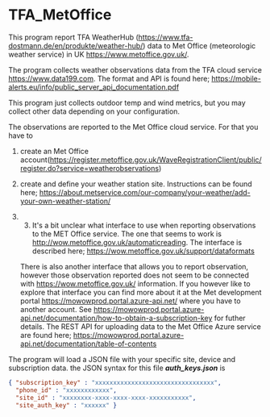 # TFA_MetOffice

This program report TFA WeatherHub (https://www.tfa-dostmann.de/en/produkte/weather-hub/) data to
Met Office (meteorologic weather service) in UK https://www.metoffice.gov.uk/.

The program collects weather observations data from the TFA cloud service https://www.data199.com.
The format and API is found here; https://mobile-alerts.eu/info/public_server_api_documentation.pdf

This program just collects outdoor temp and wind metrics, but you may collect other data depending on your configuration.

The observations are reported to the Met Office cloud service. For that you have to
1) create an Met Office account(https://register.metoffice.gov.uk/WaveRegistrationClient/public/register.do?service=weatherobservations)
2) create and define your weather station site. Instructions can be found here; https://about.metservice.com/our-company/your-weather/add-your-own-weather-station/
3) 3) It's a bit unclear what interface to use when reporting observations to the MET Office service. The one that seems to work is http://wow.metoffice.gov.uk/automaticreading.
   The interface is described here; https://wow.metoffice.gov.uk/support/dataformats

   There is also another interface that allows you to report observation, however those observation reported does not seem to be connected with https://wow.metoffice.gov.uk/ information.
   If you however like to explore that interface you can find more about it at  the Met development portal https://mowowprod.portal.azure-api.net/ where you have to another account. 
   See https://mowowprod.portal.azure-api.net/documentation/how-to-obtain-a-subscription-key for futher details. 
   The REST API for uploading data to the Met Office Azure service are found here;
    https://mowowprod.portal.azure-api.net/documentation/table-of-contents

The program will load a JSON file with your specific site, device and subscription data.
the JSON syntax for this file **_auth_keys.json_** is
```json
{ "subscription_key" : "xxxxxxxxxxxxxxxxxxxxxxxxxxxxxxxxx",
  "phone_id" : "xxxxxxxxxxxx",
  "site_id" : "xxxxxxxx-xxxx-xxxx-xxxx-xxxxxxxxxxx",
  "site_auth_key" : "xxxxxx" }
```